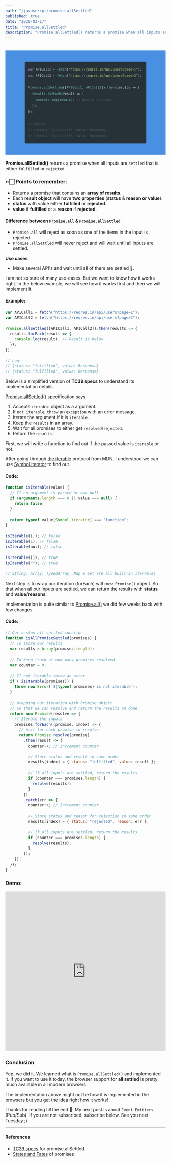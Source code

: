 ```yaml
---
path: "/javascript/promise.allSettled"
published: true
date: "2020-03-17"
title: "Promise.allSettled"
description: "Promise.allSettled() returns a promise when all inputs are `settled` that is either `fulfilled` or `rejected`."
---
```


<br /><img src="./promise.allsettled.png" alt="Promise.allSettled" /><br />

**Promise.allSettled()** returns a promise when all inputs are `settled` that is either `fulfilled` or `rejected`.

### 👉🏻 Points to remember:

- Returns a promise that contains an **array of results**.
- Each **result object** will have **two properties** (**status** & **reason or value**).
- **status** with value either **fulfilled** or **rejected**.
- **value** if **fulfilled** or a **reason** if **rejected**.

#### Difference between `Promise.all` & `Promise.allSettled`

- `Promise.all` will reject as soon as one of the items in the input is rejected.
- `Promise.allSettled` will never reject and will wait until all inputs are settled.

**Use cases**:

- Make several API's and wait until all of them are settled 🤔.

I am not so sure of many use-cases. But we want to know how it works right. In the below example, we will see how it works first and then we will implement it.

#### Example:

```js
var APICall1 = fetch("https://reqres.in/api/users?page=1");
var APICall2 = fetch("https://reqres.in/api/users?page=2");

Promise.allSettled([APICall1, APICall2]).then(results => {
  results.forEach(result => {
    console.log(result); // Result is below
  });
});

// Log:
// {status: "fulfilled", value: Response}
// {status: "fulfilled", value: Response}
```

Below is a simplified version of **TC39 specs** to understand its implementation details.

[Promise.allSettled()](https://tc39.es/proposal-promise-allSettled/#sec-performpromiseallsettled) specification says

1. Accepts `iterable` object as a argument.
1. If `not iterable`, `throw` an `exception` with an error message.
1. Iterate the argument if it is `iterable`.
1. Keep the `results` in an array.
1. Wait for all promises to either get `resolved`/`rejected`.
1. Return the `results`.

First, we will write a function to find out if the passed value is `iterable` or not.

After going through [the iterable](https://developer.mozilla.org/en-US/docs/Web/JavaScript/Reference/Iteration_protocols) protocol from MDN, I understood we can use [Symbol.iterator](https://developer.mozilla.org/en-US/docs/Web/JavaScript/Reference/Global_Objects/Symbol/iterator) to find out.

#### Code:

```js
function isIterable(value) {
  // If no argument is passed or === null
  if (arguments.length === 0 || value === null) {
    return false;
  }

  return typeof value[Symbol.iterator] === "function";
}

isIterable({}); // false
isIterable(1); // false
isIterable(nul); // false

isIterable([]); // true
isIterable(""); // true

// String, Array, TypedArray, Map & Set are all built-in iterables
```

Next step is to wrap our iteration (forEach) with `new Promise()` object. So that when all our inputs are settled, we can return the results with **status** and **value/reasons**.

Implementation is quite similar to [Promise.all()](https://www.how-it-works.dev/javascript/promise.all) we did few weeks back with few changes.

#### Code:

```js
// Our custom all settled function
function isAllPromiseSettled(promises) {
  // To store our results
  var results = Array(promises.length);

  // To keep track of how many promises resolved
  var counter = 0;

  // If not iterable throw an error
  if (!isIterable(promises)) {
    throw new Error(`${typeof promises} is not iterable`);
  }

  // Wrapping our iteration with Promise object
  // So that we can resolve and return the results on done.
  return new Promise(resolve => {
    // Iterate the inputs
    promises.forEach((promise, index) => {
      // Wait for each promise to resolve
      return Promise.resolve(promise)
        .then(result => {
          counter++; // Increment counter

          // Store status and result in same order
          results[index] = { status: "fulfilled", value: result };

          // If all inputs are settled, return the results
          if (counter === promises.length) {
            resolve(results);
          }
        })
        .catch(err => {
          counter++; // Increment counter

          // Store status and reason for rejection in same order
          results[index] = { status: "rejected", reason: err };

          // If all inputs are settled, return the results
          if (counter === promises.length) {
            resolve(results);
          }
        });
    });
  });
}
```

### Demo:

<iframe
 src="https://codesandbox.io/embed/funny-poitras-n174r?autoresize=1&fontsize=14&hidenavigation=1&module=%2Findex.js&theme=dark"
 style="width:100%; height:500px; border:0; border-radius: 4px; overflow:hidden;"
 title="Promise.allSettled"
 allow="geolocation; microphone; camera; midi; vr; accelerometer; gyroscope; payment; ambient-light-sensor; encrypted-media; usb"
 sandbox="allow-modals allow-forms allow-popups allow-scripts allow-same-origin"
 ></iframe>

### Conclusion

Yep, we did it. We learned what is `Promise.allSettled()` and implemented it. If you want to use it today, the browser support for **all settled** is pretty much available in all modern browsers.

The implementation above might not be how it is implemented in the browsers but you get the idea right how it works!

Thanks for reading till the end 😬. My next post is about `Event Emitters` (Pub/Sub). If you are not subscribed, subscribe below. See you next Tuesday ;)

<hr />

#### References

- [TC39 specs](https://tc39.es/proposal-promise-allSettled/#sec-promise.allsettled) for promise.allSettled.
- [States and Fates](https://github.com/domenic/promises-unwrapping/blob/master/docs/states-and-fates.md) of promises
